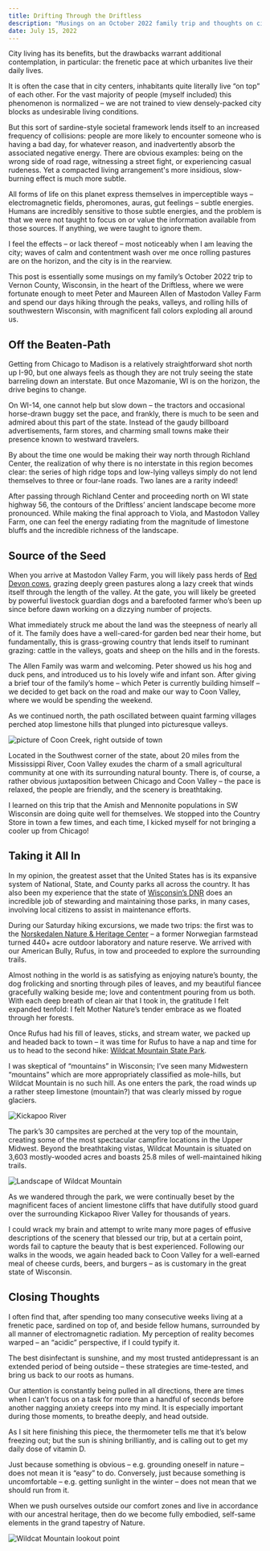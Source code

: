 ```yaml
---
title: Drifting Through the Driftless
description: "Musings on an October 2022 family trip and thoughts on city-living."
date: July 15, 2022
---
```


City living has its benefits, but the drawbacks warrant additional contemplation, in particular: the frenetic pace at which urbanites live their daily lives.

It is often the case that in city centers, inhabitants quite literally live “on top” of each other. For the vast majority of people (myself included) this phenomenon is normalized – we are not trained to view densely-packed city blocks as undesirable living conditions.

But this sort of sardine-style societal framework lends itself to an increased frequency of collisions: people are more likely to encounter someone who is having a bad day, for whatever reason, and inadvertently absorb the associated negative energy.
There are obvious examples: being on the wrong side of road rage, witnessing a street fight, or experiencing casual rudeness. Yet a compacted living arrangement's more insidious, slow-burning effect is much more subtle.

All forms of life on this planet express themselves in imperceptible ways – electromagnetic fields, pheromones, auras, gut feelings – subtle energies. Humans are incredibly sensitive to those subtle energies, and the problem is that we were not taught to focus on or value the information available from those sources. If anything, we were taught to ignore them.

I feel the effects – or lack thereof – most noticeably when I am leaving the city; waves of calm and contentment wash over me once rolling pastures are on the horizon, and the city is in the rearview.

This post is essentially some musings on my family’s October 2022 trip to Vernon County, Wisconsin, in the heart of the Driftless, where we were fortunate enough to meet Peter and Maureen Allen of Mastodon Valley Farm and spend our days hiking through the peaks, valleys, and rolling hills of southwestern Wisconsin, with magnificent fall colors exploding all around us.

## Off the Beaten-Path

Getting from Chicago to Madison is a relatively straightforward shot north up I-90, but one always feels as though they are not truly seeing the state barreling down an interstate. But once Mazomanie, WI is on the horizon, the drive begins to change.

On WI-14, one cannot help but slow down – the tractors and occasional horse-drawn buggy set the pace, and frankly, there is much to be seen and admired about this part of the state. Instead of the gaudy billboard advertisements, farm stores, and charming small towns make their presence known to westward travelers.

By about the time one would be making their way north through Richland Center, the realization of why there is no interstate in this region becomes clear: the series of high ridge tops and low-lying valleys simply do not lend themselves to three or four-lane roads. Two lanes are a rarity indeed!

After passing through Richland Center and proceeding north on WI state highway 56, the contours of the Driftless’ ancient landscape become more pronounced. While making the final approach to Viola, and Mastodon Valley Farm, one can feel the energy radiating from the magnitude of limestone bluffs and the incredible richness of the landscape.

## Source of the Seed

When you arrive at Mastodon Valley Farm, you will likely pass herds of [Red Devon cows](https://www.covecreekfarm.com/red-devon-cattle/), grazing deeply green pastures along a lazy creek that winds itself through the length of the valley. At the gate, you will likely be greeted by powerful livestock guardian dogs and a barefooted farmer who’s been up since before dawn working on a dizzying number of projects.

What immediately struck me about the land was the steepness of nearly all of it. The family does have a well-cared-for garden bed near their home, but fundamentally, this is grass-growing country that lends itself to ruminant grazing: cattle in the valleys, goats and sheep on the hills and in the forests.

The Allen Family was warm and welcoming. Peter showed us his hog and duck pens, and introduced us to his lovely wife and infant son. After giving a brief tour of the family’s home – which Peter is currently building himself – we decided to get back on the road and make our way to Coon Valley, where we would be spending the weekend.

As we continued north, the path oscillated between quaint farming villages perched atop limestone hills that plunged into picturesque valleys.

![picture of Coon Creek, right outside of town](/public/coon-valley.jpeg)

Located in the Southwest corner of the state, about 20 miles from the Mississippi River, Coon Valley exudes the charm of a small agricultural community at one with its surrounding natural bounty. There is, of course, a rather obvious juxtaposition between Chicago and Coon Valley – the pace is relaxed, the people are friendly, and the scenery is breathtaking.

I learned on this trip that the Amish and Mennonite populations in SW Wisconsin are doing quite well for themselves. We stopped into the Country Store in town a few times, and each time, I kicked myself for not bringing a cooler up from Chicago!

## Taking it All In

In my opinion, the greatest asset that the United States has is its expansive system of National, State, and County parks all across the country. It has also been my experience that the state of [Wisconsin’s DNR](https://dnr.wisconsin.gov/) does an incredible job of stewarding and maintaining those parks, in many cases, involving local citizens to assist in maintenance efforts.

During our Saturday hiking excursions, we made two trips: the first was to the [Norskedalen Nature & Heritage Center](https://www.norskedalen.org/about-norskedalen/) – a former Norwegian farmstead turned 440+ acre outdoor laboratory and nature reserve. We arrived with our American Bully, Rufus, in tow and proceeded to explore the surrounding trails.

Almost nothing in the world is as satisfying as enjoying nature’s bounty, the dog frolicking and snorting through piles of leaves, and my beautiful fiancee gracefully walking beside me; love and contentment pouring from us both. With each deep breath of clean air that I took in, the gratitude I felt expanded tenfold: I felt Mother Nature’s tender embrace as we floated through her forests.

Once Rufus had his fill of leaves, sticks, and stream water, we packed up and headed back to town – it was time for Rufus to have a nap and time for us to head to the second hike: [Wildcat Mountain State Park](https://stateparks.com/wildcat_mountain_state_park_in_wisconsin.html).

I was skeptical of “mountains” in Wisconsin; I’ve seen many Midwestern “mountains” which are more appropriately classified as mole-hills, but Wildcat Mountain is no such hill. As one enters the park, the road winds up a rather steep limestone (mountain?) that was clearly missed by rogue glaciers.

![Kickapoo River](/public/kickapoo-river.png)

The park’s 30 campsites are perched at the very top of the mountain, creating some of the most spectacular campfire locations in the Upper Midwest. Beyond the breathtaking vistas, Wildcat Mountain is situated on 3,603 mostly-wooded acres and boasts 25.8 miles of well-maintained hiking trails.

![Landscape of Wildcat Mountain](/public/wildcat-mtn.jpeg)

As we wandered through the park, we were continually beset by the magnificent faces of ancient limestone cliffs that have dutifully stood guard over the surrounding Kickapoo River Valley for thousands of years.

I could wrack my brain and attempt to write many more pages of effusive descriptions of the scenery that blessed our trip, but at a certain point, words fail to capture the beauty that is best experienced. Following our walks in the woods, we again headed back to Coon Valley for a well-earned meal of cheese curds, beers, and burgers – as is customary in the great state of Wisconsin.

## Closing Thoughts

I often find that, after spending too many consecutive weeks living at a frenetic pace, sardined on top of, and beside fellow humans, surrounded by all manner of electromagnetic radiation. My perception of reality becomes warped – an “acidic” perspective, if I could typify it.

The best disinfectant is sunshine, and my most trusted antidepressant is an extended period of being outside – these strategies are time-tested, and bring us back to our roots as humans.

Our attention is constantly being pulled in all directions, there are times when I can’t focus on a task for more than a handful of seconds before another nagging anxiety creeps into my mind. It is especially important during those moments, to breathe deeply, and head outside.

As I sit here finishing this piece, the thermometer tells me that it’s below freezing out; but the sun is shining brilliantly, and is calling out to get my daily dose of vitamin D.

Just because something is obvious – e.g. grounding oneself in nature – does not mean it is “easy” to do. Conversely, just because something is uncomfortable – e.g. getting sunlight in the winter – does not mean that we should run from it.

When we push ourselves outside our comfort zones and live in accordance with our ancestral heritage, then do we become fully embodied, self-same elements in the grand tapestry of Nature.

![Wildcat Mountain lookout point](/public/wildcat-mtn-2.jpeg)
